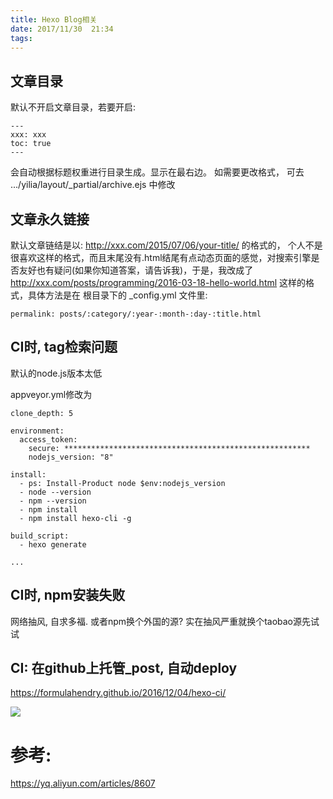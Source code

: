 ```yaml
---
title: Hexo Blog相关
date: 2017/11/30  21:34
tags:
---
```



## 文章目录

默认不开启文章目录，若要开启:
```
---
xxx: xxx
toc: true
---
```
会自动根据标题权重进行目录生成。显示在最右边。 如需要更改格式， 可去 .../yilia/layout/_partial/archive.ejs 中修改

## 文章永久链接

默认文章链结是以: http://xxx.com/2015/07/06/your-title/ 的格式的， 个人不是很喜欢这样的格式，而且末尾没有.html结尾有点动态页面的感觉，对搜索引擎是否友好也有疑问(如果你知道答案，请告诉我)，于是，我改成了 http://xxx.com/posts/programming/2016-03-18-hello-world.html 这样的格式，具体方法是在 根目录下的 _config.yml 文件里:

```
permalink: posts/:category/:year-:month-:day-:title.html
```

<!-- more -->

## CI时, tag检索问题

默认的node.js版本太低

appveyor.yml修改为

```
clone_depth: 5

environment:
  access_token:
    secure: *******************************************************
    nodejs_version: "8"

install:
  - ps: Install-Product node $env:nodejs_version
  - node --version
  - npm --version
  - npm install
  - npm install hexo-cli -g

build_script:
  - hexo generate

...
```

## CI时, npm安装失败

网络抽风, 自求多福. 
或者npm换个外国的源? 实在抽风严重就换个taobao源先试试

## CI: 在github上托管_post, 自动deploy


https://formulahendry.github.io/2016/12/04/hexo-ci/

![](http://otivusbsc.bkt.clouddn.com//579ad34f-95ba-4310-81f4-c7bbe0b29c7d)

# 参考:

https://yq.aliyun.com/articles/8607